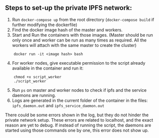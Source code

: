 ## Steps to set-up the private IPFS network:

1. Run `docker-compose up` from the root directory (`docker-compose build` if further modifying the dockerfile)
2. Find the docker image hash of the master and workers.
3. Start and Run the containers with those images. (Master should be run only once and worker can be run as many times as required. All the workers will attach with the same master to create the cluster) 
  ```
      docker run -it <image hash> bash
  ```
 
4. For worker nodes, give executable permission to the script already available in the container and run it:
```
    chmod +x script_worker
    ./script_worker
```
5. Run `ps` on master and worker nodes to check if ipfs and the service daemons are running.
6. Logs are generated in the current folder of the container in the files: `ipfs_daemon.out` and `ipfs_service_daemon.out`

There could be some errors shown in the log, but they do not hinder the private network setup. These errors are related to localhost, and the exact reason are yet to debug. 
If instead of running the script, the daemons are started using those commands one by one, this error does not show up. 
